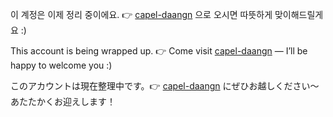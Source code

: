 이 계정은 이제 정리 중이에요. 👉 [capel-daangn](https://github.com/capel-daangn) 으로 오시면 따뜻하게 맞이해드릴게요 :)

This account is being wrapped up. 👉 Come visit [capel-daangn](https://github.com/capel-daangn) — I’ll be happy to welcome you :)

このアカウントは現在整理中です。👉 [capel-daangn](https://github.com/capel-daangn) にぜひお越しください〜あたたかくお迎えします！

